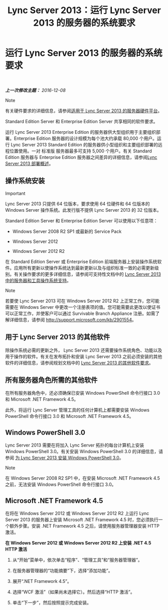 ﻿---
title: Lync Server 2013：运行 Lync Server 2013 的服务器的系统要求
TOCTitle: 运行 Lync Server 2013 的服务器的系统要求
ms:assetid: 781d487d-5958-416a-becb-904d9af3cc0a
ms:mtpsurl: https://technet.microsoft.com/zh-cn/library/Gg398588(v=OCS.15)
ms:contentKeyID: 49313318
ms.date: 07/21/2017
mtps_version: v=OCS.15
ms.translationtype: HT
---

# 运行 Lync Server 2013 的服务器的系统要求

 

_**上一次修改主题：** 2016-12-08_

> [!NOTE]  
> 有关硬件要求的详细信息，请参阅<a href="lync-server-2013-server-hardware-platforms.md">适用于 Lync Server 2013 的服务器硬件平台</a>。


Standard Edition Server 和 Enterprise Edition Server 共享相同的软件要求。

运行 Lync Server 2013 Enterprise Edition 的服务器供大型组织用于主要组织部署。Enterprise Edition 服务器的设计规模为每个池大约承载 80,000 个用户。运行 Lync Server 2013 Standard Edition 的服务器供小型组织和主要组织部署的远程位置使用。一对 标准版 服务器最多可支持 5,000 个用户。有关 Standard Edition 服务器与 Enterprise Edition 服务器之间差异的详细信息，请参阅[Lync Server 2013 部署概述](lync-server-2013-deployment-overview.md)。

## 操作系统安装

> [!IMPORTANT]
> Lync Server 2013 只提供 64 位版本，要求使用 64 位硬件和 64 位版本的 Windows Server 操作系统。此发行版不提供 Lync Server 2013 的 32 位版本。


Standard Edition Server 和 Enterprise Edition Server 可以使用以下任意项：

  - Windows Server 2008 R2 SP1 或最新的 Service Pack

  - Windows Server 2012

  - Windows Server 2012 R2

在 Standard Edition Server 或 Enterprise Edition 前端服务器上安装操作系统软件。应用所有更新以使操作系统达到最新更新以及与组织标准一致的必需更新级别。有关操作要求的更多详细信息，请参阅可支持性文档中的 [Lync Server 2013 中的服务器和工具操作系统支持](lync-server-2013-server-and-tools-operating-system-support.md)。

> [!NOTE]  
> 若要使 Lync Server 2013 可在 Windows Server 2012 R2 上正常工作，您可能需要在 Windows Server 中更改一个注册表项的值。您可能需要此更改以使证书可以正常工作，并使客户可以通过 Survivable Branch Appliance 注册。如需了解详细信息，请参阅 <a href="http://support.microsoft.com/kb/2901554" class="uri">http://support.microsoft.com/kb/2901554</a>。


## 用于 Lync Server 2013 的其他软件

除操作系统必需的更新之外， Lync Server 2013 还需要操作系统角色、功能以及用于操作的软件。有关在发布拓扑和安装 Lync Server 2013 之前必须安装的其他软件的详细信息，请参阅规划文档中的 [Lync Server 2013 的其他软件要求](lync-server-2013-additional-software-requirements.md)。

## 所有服务器角色所需的其他软件

在所有服务器角色中，还必须确保已安装 Windows PowerShell 命令行接口 3.0 和 Microsoft .NET Framework 4.5。

此外，将运行 Lync Server 管理工具的任何计算机上都需要安装 Windows PowerShell 命令行接口 3.0 和 Microsoft .NET Framework 4.5。

## Windows PowerShell 3.0

Lync Server 2013 需要在将加入 Lync Server 拓扑的每台计算机上安装 Windows PowerShell 3.0。有关安装 Windows PowerShell 3.0 的详细信息，请参阅 [为 Lync Server 2013 安装 Windows PowerShell 3.0](lync-server-2013-installing-windows-powershell-3-0.md)。

> [!NOTE]  
> 在 Windows Server 2008 R2 SP1 中，在安装 Microsoft .NET Framework 4.5 之前，无法安装 Windows PowerShell 命令行接口 3.0。


## Microsoft .NET Framework 4.5

在将在 Windows Server 2012 或 Windows Server 2012 R2 上运行 Lync Server 2013 的服务器上安装 Microsoft .NET Framework 4.5 时，您必须执行一个额外步骤。安装 .NET Framework 4.5 之后，请使用服务器管理器安装 HTTP 激活。

**在 Windows Server 2012 或 Windows Server 2012 R2 上安装 .NET 4.5 HTTP 激活**

1.  从“开始”菜单中，依次单击“程序”、“管理工具”和“服务器管理器”。

2.  在服务器管理器的“功能摘要”下，选择“添加功能”。

3.  展开“.NET Framework 4.5”。

4.  选择“WCF 激活”（如果尚未选择它）。然后选择“HTTP 激活”。

5.  单击“下一步”，然后按照提示完成安装。

